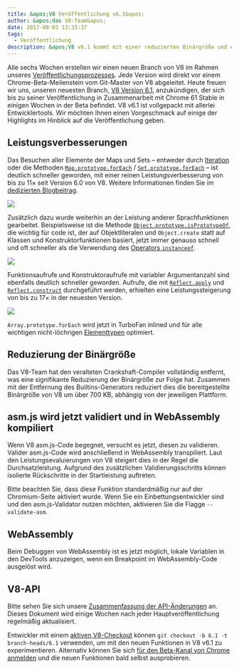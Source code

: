 ```yaml
---
title: &apos;V8 Veröffentlichung v6.1&apos;
author: &apos;das V8-Team&apos;
date: 2017-08-03 13:33:37
tags:
  - Veröffentlichung
description: &apos;V8 v6.1 kommt mit einer reduzierten Binärgröße und enthält Leistungsverbesserungen. Zusätzlich wird asm.js jetzt validiert und in WebAssembly kompiliert.&apos;
---
```

Alle sechs Wochen erstellen wir einen neuen Branch von V8 im Rahmen unseres [Veröffentlichungsprozesses](/docs/release-process). Jede Version wird direkt vor einem Chrome-Beta-Meilenstein vom Git-Master von V8 abgeleitet. Heute freuen wir uns, unseren neuesten Branch, [V8 Version 6.1](https://chromium.googlesource.com/v8/v8.git/+log/branch-heads/6.1), anzukündigen, der sich bis zu seiner Veröffentlichung in Zusammenarbeit mit Chrome 61 Stable in einigen Wochen in der Beta befindet. V8 v6.1 ist vollgepackt mit allerlei Entwicklertools. Wir möchten Ihnen einen Vorgeschmack auf einige der Highlights im Hinblick auf die Veröffentlichung geben.

<!--truncate-->
## Leistungsverbesserungen

Das Besuchen aller Elemente der Maps und Sets – entweder durch [Iteration](http://exploringjs.com/es6/ch_iteration.html) oder die Methoden [`Map.prototype.forEach`](https://developer.mozilla.org/en-US/docs/Web/JavaScript/Reference/Global_Objects/Map/forEach) / [`Set.prototype.forEach`](https://developer.mozilla.org/en-US/docs/Web/JavaScript/Reference/Global_Objects/Set/forEach) – ist deutlich schneller geworden, mit einer reinen Leistungsverbesserung von bis zu 11× seit Version 6.0 von V8. Weitere Informationen finden Sie im [dedizierten Blogbeitrag](https://benediktmeurer.de/2017/07/14/faster-collection-iterators/).

![](/_img/v8-release-61/iterating-collections.svg)

Zusätzlich dazu wurde weiterhin an der Leistung anderer Sprachfunktionen gearbeitet. Beispielsweise ist die Methode [`Object.prototype.isPrototypeOf`](https://developer.mozilla.org/en-US/docs/Web/JavaScript/Reference/Global_Objects/Object/isPrototypeOf), die wichtig für code ist, der auf Objektliteralen und `Object.create` statt auf Klassen und Konstruktorfunktionen basiert, jetzt immer genauso schnell und oft schneller als die Verwendung des [Operators `instanceof`](https://developer.mozilla.org/en-US/docs/Web/JavaScript/Reference/Operators/instanceof).

![](/_img/v8-release-61/checking-prototype.svg)

Funktionsaufrufe und Konstruktoraufrufe mit variabler Argumentanzahl sind ebenfalls deutlich schneller geworden. Aufrufe, die mit [`Reflect.apply`](https://developer.mozilla.org/en-US/docs/Web/JavaScript/Reference/Global_Objects/Reflect/apply) und [`Reflect.construct`](https://developer.mozilla.org/en-US/docs/Web/JavaScript/Reference/Global_Objects/Reflect/construct) durchgeführt werden, erhielten eine Leistungssteigerung von bis zu 17× in der neuesten Version.

![](/_img/v8-release-61/call-construct.svg)

`Array.prototype.forEach` wird jetzt in TurboFan inlined und für alle wichtigen nicht-löchrigen [Elementtypen](/blog/elements-kinds) optimiert.

## Reduzierung der Binärgröße

Das V8-Team hat den veralteten Crankshaft-Compiler vollständig entfernt, was eine signifikante Reduzierung der Binärgröße zur Folge hat. Zusammen mit der Entfernung des Builtins-Generators reduziert dies die bereitgestellte Binärgröße von V8 um über 700 KB, abhängig von der jeweiligen Plattform.

## asm.js wird jetzt validiert und in WebAssembly kompiliert

Wenn V8 asm.js-Code begegnet, versucht es jetzt, diesen zu validieren. Valider asm.js-Code wird anschließend in WebAssembly transpiliert. Laut den Leistungsevaluierungen von V8 steigert dies in der Regel die Durchsatzleistung. Aufgrund des zusätzlichen Validierungsschritts können isolierte Rückschritte in der Startleistung auftreten.

Bitte beachten Sie, dass diese Funktion standardmäßig nur auf der Chromium-Seite aktiviert wurde. Wenn Sie ein Einbettungsentwickler sind und den asm.js-Validator nutzen möchten, aktivieren Sie die Flagge `--validate-asm`.

## WebAssembly

Beim Debuggen von WebAssembly ist es jetzt möglich, lokale Variablen in den DevTools anzuzeigen, wenn ein Breakpoint im WebAssembly-Code ausgelöst wird.

## V8-API

Bitte sehen Sie sich unsere [Zusammenfassung der API-Änderungen](https://docs.google.com/document/d/1g8JFi8T_oAE_7uAri7Njtig7fKaPDfotU6huOa1alds/edit) an. Dieses Dokument wird einige Wochen nach jeder Hauptveröffentlichung regelmäßig aktualisiert.

Entwickler mit einem [aktiven V8-Checkout](/docs/source-code#using-git) können `git checkout -b 6.1 -t branch-heads/6.1` verwenden, um mit den neuen Funktionen in V8 v6.1 zu experimentieren. Alternativ können Sie sich [für den Beta-Kanal von Chrome anmelden](https://www.google.com/chrome/browser/beta.html) und die neuen Funktionen bald selbst ausprobieren.
